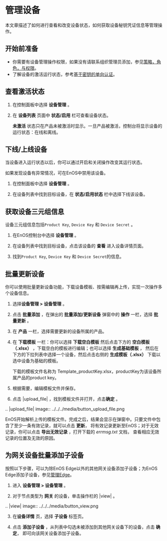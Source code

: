 # 管理设备

本文章描述了如何进行查看和改变设备状态，如何获取设备秘钥凭证信息等管理操作。

## 开始前准备

- 你需要有设备管理操作权限，如果没有请联系组织管理员添加，参见[策略，角色，与权限](/docs/iam/zh_CN/latest/access_policy)。
- 了解设备的激活运行状态，参考[基于密钥的单向认证](../../../learn/deviceconnection_authentication)。

## 查看激活状态

1. 在控制面板中选择 **设备管理** 。

2. 在 **设备列表** 页面中 **状态/启用** 栏可查看设备状态。

   **未激活** 状态只在产品未被激活时显示。一旦产品被激活，控制台将显示设备的运行状态：在线和离线。

## 下线/上线设备

当设备进入运行状态以后，你可以通过开启和关闭操作改变其运行状态。

如果发现设备有异常情况，可在EnOS中禁用该设备。

1. 在控制面板中选择 **设备管理** 。

2. 在设备列表中找到目标设备，在 **状态/启用状态** 栏中选择下线该设备。


## 获取设备三元组信息

设备三元组信息包括`Product Key`, `Device Key` 和 `Device Secret` 。

1. 在EnOS控制台中选择 **设备管理** 。

2. 在设备列表中找到目标设备，点击该设备的 **查看** 进入设备详情页面。

3. 找到`Product Key`, `Device Key` 和 `Device Secret`的信息。

## 批量更新设备

你可以使用批量更新设备功能，下载设备模板、按需编辑再上传，实现一次操作多个设备信息。

1. 选择**设备管理 > 设备管理** 。

2. 点击 **批量添加** ，在弹出的 **批量添加/更新设备** 弹窗中的 **操作** 一栏，选择 **批量更新** 。

3. 在 **产品** 一栏，选择需要更新的设备所属的产品。

4. 在 **下载模板** 一栏：你可以选择 **下载空白模板** 然后点击下方的 **空白模板（.xlsx）** ，下载空白的模板进行编辑；也可以选择 **生成基础模板** ， 然后在下方的下拉列表中选择一个设备，然后点击右侧的 **生成模板（.xlsx）** 下载以选中设备为基础的模板。

   下载的模板文件名称为 Template_productKey.xlsx，productKey为该设备所属产品的product key。

5. 根据需要，编辑模板文件并保存。

6. 点击 |upload_file| ，找到模板文件并打开，点击**确定** 。

 .. |upload_file| image:: ../../../media/button_upload_file.png

   EnOS开始解析上传的模板文件。完成之后，结果会显示在弹窗中。只要文件中包含了至少一条有效记录，就可以点击 **更新**， 将有效记录更新至EnOS；对于无效记录，你可以点击 **导出无效记录** ，打开下载的 _errmsg.txt_ 文档， 查看相应无效记录的位置及无效的原因。

## 为网关设备批量添加子设备

按照以下步骤，可以为除EnOS Edge以外的其他网关设备添加子设备；为EnOS Edge添加子设备，参见[管理Edge](/docs/enos-edge/zh_CN/latest/howto/console_configuration/managing_edge)。

1. 进入 **设备管理 > 设备管理** 。

2. 对于节点类型为 **网关** 的设备，单击操作栏的 |view| 。

 .. |view| image:: ../../../media/button_view.png

3. 在**设备详情** 页，选择 **子设备** 标签页。

4. 点击 **添加子设备** ，从列表中勾选未被添加到其他网关设备下的设备，点击 **确定**， 即可向该网关设备添加子设备。


